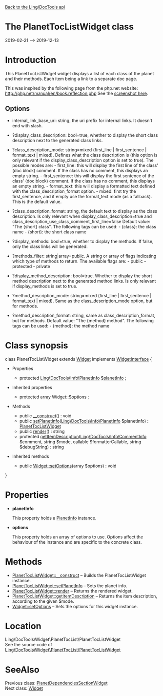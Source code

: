 [Back to the Ling/DocTools api](https://github.com/lingtalfi/DocTools/blob/master/doc/api/Ling/DocTools.md)



The PlanetTocListWidget class
================
2019-02-21 --> 2019-12-13






Introduction
============

This PlanetTocListWidget widget displays a list of each class of the planet and their methods.
Each item being a link to a separate doc page.


This was inspired by the following page from the php.net website: http://php.net/manual/en/book.reflection.php
See the [screenshot here](http://lingtalfi.com/img/universe/DocTools/toclist-widget.png).


Options
-----------
- internal_link_base_uri: string, the uri prefix for internal links. It doesn't end with slash.
- ?display_class_description: bool=true, whether to display the short class description next to the generated class links.

- ?class_description_mode: string=mixed (first_line | first_sentence | format_text | mixed).
         Defines what the class description is (this option is only relevant if the display_class_description option is set to true).
         The possible modes are:
             - first_line: this will display the first line of the class' (doc block) comment. If the class has no comment,
                         this displays an empty string.
             - first_sentence: this will display the first sentence of the class' (doc block) comment. If the class has no comment,
                         this displays an empty string.
             - format_text: this will display a formatted text defined with the class_description_format option.
             - mixed: first try the first_sentence, and if empty use the format_text mode (as a fallback).
                     This is the default value.


- ?class_description_format: string, the default text to display as the class description.
             Is only relevant when display_class_description=true and class_description_use_class_comment_first_line=false
             Default value: "The {short} class".
             The following tags can be used:
                 - {class}: the class name
                 - {short}: the short class name

- ?display_methods: bool=true, whether to display the methods. If false, only the class links will be generated.
- ?methods_filter: string|array=public. A string or array of flags indicating which type of methods to return.
                 The available flags are:
                     - public
                     - protected
                     - private

- ?display_method_description: bool=true. Whether to display the short method description next to the generated method links.
         Is only relevant if display_methods is set to true.

- ?method_description_mode: string=mixed (first_line | first_sentence | format_text | mixed).
         Same as the class_description_mode option, but for methods.


- ?method_description_format: string, same as class_description_format, but for methods.
             Default value: "The {method} method".
             The following tags can be used:
                 - {method}: the method name



Class synopsis
==============


class <span class="pl-k">PlanetTocListWidget</span> extends [Widget](https://github.com/lingtalfi/DocTools/blob/master/doc/api/Ling/DocTools/Widget/Widget.md) implements [WidgetInterface](https://github.com/lingtalfi/DocTools/blob/master/doc/api/Ling/DocTools/Widget/WidgetInterface.md) {

- Properties
    - protected [Ling\DocTools\Info\PlanetInfo](https://github.com/lingtalfi/DocTools/blob/master/doc/api/Ling/DocTools/Info/PlanetInfo.md) [$planetInfo](#property-planetInfo) ;

- Inherited properties
    - protected array [Widget::$options](#property-options) ;

- Methods
    - public [__construct](https://github.com/lingtalfi/DocTools/blob/master/doc/api/Ling/DocTools/Widget/PlanetTocList/PlanetTocListWidget/__construct.md)() : void
    - public [setPlanetInfo](https://github.com/lingtalfi/DocTools/blob/master/doc/api/Ling/DocTools/Widget/PlanetTocList/PlanetTocListWidget/setPlanetInfo.md)([Ling\DocTools\Info\PlanetInfo](https://github.com/lingtalfi/DocTools/blob/master/doc/api/Ling/DocTools/Info/PlanetInfo.md) $planetInfo) : [PlanetTocListWidget](https://github.com/lingtalfi/DocTools/blob/master/doc/api/Ling/DocTools/Widget/PlanetTocList/PlanetTocListWidget.md)
    - public [render](https://github.com/lingtalfi/DocTools/blob/master/doc/api/Ling/DocTools/Widget/PlanetTocList/PlanetTocListWidget/render.md)() : string
    - protected [getItemDescription](https://github.com/lingtalfi/DocTools/blob/master/doc/api/Ling/DocTools/Widget/PlanetTocList/PlanetTocListWidget/getItemDescription.md)([Ling\DocTools\Info\CommentInfo](https://github.com/lingtalfi/DocTools/blob/master/doc/api/Ling/DocTools/Info/CommentInfo.md) $comment, string $mode, callable $formatterCallable, string $debugString) : string

- Inherited methods
    - public [Widget::setOptions](https://github.com/lingtalfi/DocTools/blob/master/doc/api/Ling/DocTools/Widget/Widget/setOptions.md)(array $options) : void

}




Properties
=============

- <span id="property-planetInfo"><b>planetInfo</b></span>

    This property holds a [PlanetInfo](https://github.com/lingtalfi/DocTools/blob/master/doc/api/Ling/DocTools/Info/PlanetInfo.md) instance.
    
    

- <span id="property-options"><b>options</b></span>

    This property holds an array of options to use. Options affect the behaviour of the instance and
    are specific to the concrete class.
    
    



Methods
==============

- [PlanetTocListWidget::__construct](https://github.com/lingtalfi/DocTools/blob/master/doc/api/Ling/DocTools/Widget/PlanetTocList/PlanetTocListWidget/__construct.md) &ndash; Builds the PlanetTocListWidget instance.
- [PlanetTocListWidget::setPlanetInfo](https://github.com/lingtalfi/DocTools/blob/master/doc/api/Ling/DocTools/Widget/PlanetTocList/PlanetTocListWidget/setPlanetInfo.md) &ndash; Sets the planet info.
- [PlanetTocListWidget::render](https://github.com/lingtalfi/DocTools/blob/master/doc/api/Ling/DocTools/Widget/PlanetTocList/PlanetTocListWidget/render.md) &ndash; Returns the rendered widget.
- [PlanetTocListWidget::getItemDescription](https://github.com/lingtalfi/DocTools/blob/master/doc/api/Ling/DocTools/Widget/PlanetTocList/PlanetTocListWidget/getItemDescription.md) &ndash; Returns the item description, according to the given $mode.
- [Widget::setOptions](https://github.com/lingtalfi/DocTools/blob/master/doc/api/Ling/DocTools/Widget/Widget/setOptions.md) &ndash; Sets the options for this widget instance.





Location
=============
Ling\DocTools\Widget\PlanetTocList\PlanetTocListWidget<br>
See the source code of [Ling\DocTools\Widget\PlanetTocList\PlanetTocListWidget](https://github.com/lingtalfi/DocTools/blob/master/Widget/PlanetTocList/PlanetTocListWidget.php)



SeeAlso
==============
Previous class: [PlanetDependenciesSectionWidget](https://github.com/lingtalfi/DocTools/blob/master/doc/api/Ling/DocTools/Widget/PlanetDependenciesSection/PlanetDependenciesSectionWidget.md)<br>Next class: [Widget](https://github.com/lingtalfi/DocTools/blob/master/doc/api/Ling/DocTools/Widget/Widget.md)<br>
